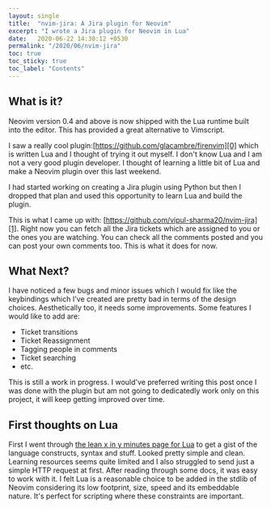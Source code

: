 ```yaml
---
layout: single
title:  "nvim-jira: A Jira plugin for Neovim"
excerpt: "I wrote a Jira plugin for Neovim in Lua"
date:   2020-06-22 14:30:12 +0530
permalink: "/2020/06/nvim-jira"
toc: true
toc_sticky: true
toc_label: "Contents"
---
```


## What is it?

Neovim version 0.4 and above is now shipped with the Lua runtime built into the
editor. This has provided a great alternative to Vimscript.

I saw a really cool plugin:[https://github.com/glacambre/firenvim][0] which is
written Lua and I thought of trying it out myself. I don't know Lua and I am
not a very good plugin developer. I thought of learning a little bit of Lua and
make a Neovim plugin over this last weekend.

I had started working on creating a Jira plugin using Python but then I dropped
that plan and used this opportunity to learn Lua and build the plugin.

This is what I came up with: [https://github.com/vipul-sharma20/nvim-jira][1].
Right now you can fetch all the Jira tickets which are assigned to you or the
ones you are watching. You can check all the comments posted and you can post
your own comments too. This is what it does for now.

## What Next?

I have noticed a few bugs and minor issues which I would fix like the
keybindings which I've created are pretty bad in terms of the design choices.
Aesthetically too, it needs some improvements. Some features I would like to
add are:
- Ticket transitions
- Ticket Reassignment
- Tagging people in comments
- Ticket searching
- etc.

This is still a work in progress. I would've preferred writing this post once I
was done with the plugin but am not going to dedicatedly work only on this
project, it will keep getting improved over time.

## First thoughts on Lua

First I went through [the lean x in y minutes page for Lua][2] to get a gist of
the language constructs, syntax and stuff. Looked pretty simple and clean.
Learning resources seems quite limited and I also struggled to send just a
simple HTTP request at first. After reading through some docs, it was easy to
work with it.  I felt Lua is a reasonable choice to be added in the stdlib of
Neovim considering its low footprint, size, speed and its embeddable nature.
It's perfect for scripting where these constraints are important.

[0]: https://github.com/glacambre/firenvim
[1]: https://github.com/vipul-sharma20/nvim-jira
[2]: https://learnxinyminutes.com/docs/lua/
